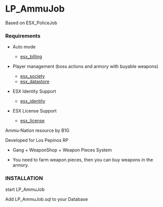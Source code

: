 # LP_AmmuJob
Based on ESX_PoliceJob

### Requirements
* Auto mode
  * [esx_billing](https://github.com/FXServer-ESX/fxserver-esx_billing)

* Player management (boss actions and armory with buyable weapons)
  * [esx_society](https://github.com/FXServer-ESX/fxserver-esx_society)
  * [esx_datastore](https://github.com/FXServer-ESX/fxserver-esx_datastore)

* ESX Identity Support
  * [esx_identity](https://github.com/ESX-Org/esx_identity)

* ESX License Support
  * [esx_license](https://github.com/ESX-Org/esx_license)

Ammu-Nation resource by B1G

Developed for Los Pepinos RP

- Gang + WeaponShop + Weapon Pieces System

- You need to farm weapon pieces, then you can buy weapons in the armory.

### INSTALLATION

  start LP_AmmuJob

  Add LP_AmmuJob.sql to your Database
